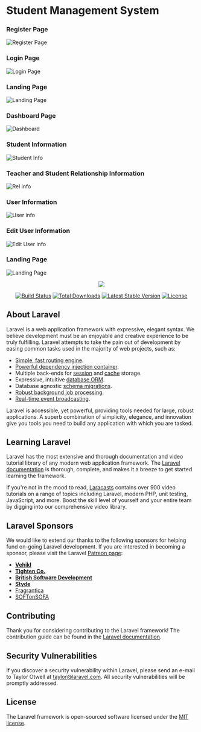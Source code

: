 <h1>Student Management System </h1>

<h3>Register Page </h3>
<img src="https://user-images.githubusercontent.com/43552277/161718674-1ba5d2f1-9693-4ffb-9c22-02cb7ce47484.png"  alt="Register Page">

<h3>Login Page </h3>
<img src="https://user-images.githubusercontent.com/43552277/161718189-2a9fc9d3-eb74-488d-b298-7d3ad2e04e61.png"  alt="Login Page">

<h3>Landing Page </h3>
<img src="https://user-images.githubusercontent.com/43552277/161717981-1aded7b8-c9a3-4fbe-871b-be13bfb08be9.png"  alt="Landing Page">

<h3>Dashboard Page</h3>
<img src="https://user-images.githubusercontent.com/43552277/161715366-945e9c1d-b440-487c-b3ac-4de1ccaac024.png" alt="Dashboard">

<h3>Student Information </h3>
<img src="https://user-images.githubusercontent.com/43552277/161716575-bba6e89d-6153-4ebb-b31b-f4c2fd0009f2.png" alt="Student Info">

<h3>Teacher and Student Relationship Information </h3>
<img src="https://user-images.githubusercontent.com/43552277/161716991-14b67642-5313-43dc-a373-aaa45845b302.png"  alt="Rel info">


<h3>User Information </h3>
<img src="https://user-images.githubusercontent.com/43552277/161717331-3b2c0d9a-f42a-4dcf-aa44-7840706d05eb.png"  alt="User info">

<h3>Edit User Information </h3>
<img src="https://user-images.githubusercontent.com/43552277/161717599-2c665121-de90-4512-9e1b-002802202836.png"  alt="Edit User info">

<h3>Landing Page </h3>
<img src="https://user-images.githubusercontent.com/43552277/161717981-1aded7b8-c9a3-4fbe-871b-be13bfb08be9.png"  alt="Landing Page">







<p align="center"><img src="https://laravel.com/assets/img/components/logo-laravel.svg"></p>

<p align="center">
<a href="https://travis-ci.org/laravel/framework"><img src="https://travis-ci.org/laravel/framework.svg" alt="Build Status"></a>
<a href="https://packagist.org/packages/laravel/framework"><img src="https://poser.pugx.org/laravel/framework/d/total.svg" alt="Total Downloads"></a>
<a href="https://packagist.org/packages/laravel/framework"><img src="https://poser.pugx.org/laravel/framework/v/stable.svg" alt="Latest Stable Version"></a>
<a href="https://packagist.org/packages/laravel/framework"><img src="https://poser.pugx.org/laravel/framework/license.svg" alt="License"></a>
</p>

## About Laravel

Laravel is a web application framework with expressive, elegant syntax. We believe development must be an enjoyable and creative experience to be truly fulfilling. Laravel attempts to take the pain out of development by easing common tasks used in the majority of web projects, such as:

- [Simple, fast routing engine](https://laravel.com/docs/routing).
- [Powerful dependency injection container](https://laravel.com/docs/container).
- Multiple back-ends for [session](https://laravel.com/docs/session) and [cache](https://laravel.com/docs/cache) storage.
- Expressive, intuitive [database ORM](https://laravel.com/docs/eloquent).
- Database agnostic [schema migrations](https://laravel.com/docs/migrations).
- [Robust background job processing](https://laravel.com/docs/queues).
- [Real-time event broadcasting](https://laravel.com/docs/broadcasting).

Laravel is accessible, yet powerful, providing tools needed for large, robust applications. A superb combination of simplicity, elegance, and innovation give you tools you need to build any application with which you are tasked.

## Learning Laravel

Laravel has the most extensive and thorough documentation and video tutorial library of any modern web application framework. The [Laravel documentation](https://laravel.com/docs) is thorough, complete, and makes it a breeze to get started learning the framework.

If you're not in the mood to read, [Laracasts](https://laracasts.com) contains over 900 video tutorials on a range of topics including Laravel, modern PHP, unit testing, JavaScript, and more. Boost the skill level of yourself and your entire team by digging into our comprehensive video library.

## Laravel Sponsors

We would like to extend our thanks to the following sponsors for helping fund on-going Laravel development. If you are interested in becoming a sponsor, please visit the Laravel [Patreon page](http://patreon.com/taylorotwell):

- **[Vehikl](http://vehikl.com)**
- **[Tighten Co.](https://tighten.co)**
- **[British Software Development](https://www.britishsoftware.co)**
- **[Styde](https://styde.net)**
- [Fragrantica](https://www.fragrantica.com)
- [SOFTonSOFA](https://softonsofa.com/)

## Contributing

Thank you for considering contributing to the Laravel framework! The contribution guide can be found in the [Laravel documentation](http://laravel.com/docs/contributions).

## Security Vulnerabilities

If you discover a security vulnerability within Laravel, please send an e-mail to Taylor Otwell at taylor@laravel.com. All security vulnerabilities will be promptly addressed.

## License

The Laravel framework is open-sourced software licensed under the [MIT license](http://opensource.org/licenses/MIT).
